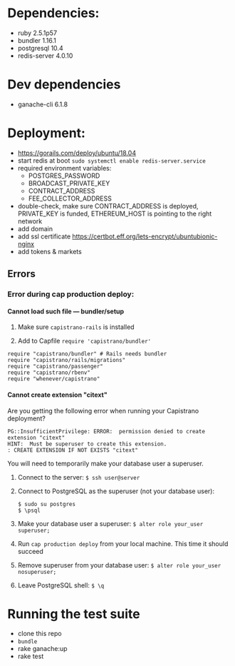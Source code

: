 # Dependencies:

* ruby 2.5.1p57
* bundler 1.16.1
* postgresql 10.4
* redis-server 4.0.10

# Dev dependencies

* ganache-cli 6.1.8

# Deployment:

* https://gorails.com/deploy/ubuntu/18.04
* start redis at boot `sudo systemctl enable redis-server.service`
* required environment variables:
  * POSTGRES_PASSWORD
  * BROADCAST_PRIVATE_KEY
  * CONTRACT_ADDRESS
  * FEE_COLLECTOR_ADDRESS
* double-check, make sure CONTRACT_ADDRESS is deployed, PRIVATE_KEY is funded, ETHEREUM_HOST is pointing to the right network
* add domain
* add ssl certificate https://certbot.eff.org/lets-encrypt/ubuntubionic-nginx
* add tokens & markets

## Errors

### Error during cap production deploy:

#### Cannot load such file — bundler/setup

1. Make sure `capistrano-rails` is installed

2. Add to Capfile `require 'capistrano/bundler'`

```
require "capistrano/bundler" # Rails needs bundler
require "capistrano/rails/migrations"
require "capistrano/passenger"
require "capistrano/rbenv"
require "whenever/capistrano"
```

#### Cannot create extension "citext"

Are you getting the following error when running your Capistrano deployment?

```
PG::InsufficientPrivilege: ERROR:  permission denied to create extension "citext"
HINT:  Must be superuser to create this extension.
: CREATE EXTENSION IF NOT EXISTS "citext"
```

You will need to temporarily make your database user a superuser.

1. Connect to the server: `$ ssh user@server`
2. Connect to PostgreSQL as the superuser (not your database user):

    ```
    $ sudo su postgres
    $ \psql
    ```
3. Make your database user a superuser: `$ alter role your_user superuser;`
4. Run `cap production deploy` from your local machine. This time it should succeed
5. Remove superuser from your database user: `$ alter role your_user nosuperuser;`
6. Leave PostgreSQL shell: `$ \q`

# Running the test suite

* clone this repo
* `bundle`
* rake ganache:up
* rake test
